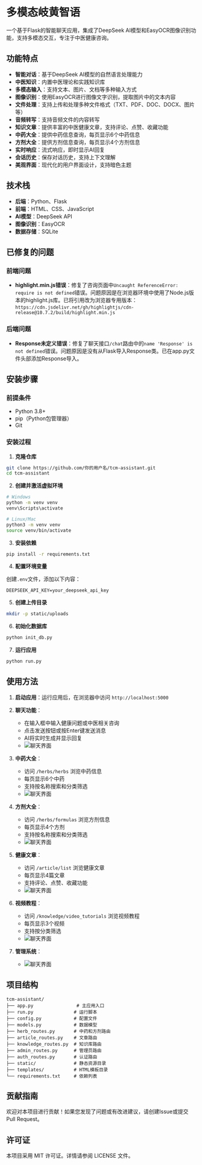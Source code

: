 # 多模态岐黄智语

一个基于Flask的智能聊天应用，集成了DeepSeek AI模型和EasyOCR图像识别功能，支持多模态交互，专注于中医健康咨询。

## 功能特点

- **智能对话**：基于DeepSeek AI模型的自然语言处理能力
- **中医知识**：内置中医理论和实践知识库
- **多模态输入**：支持文本、图片、文档等多种输入方式
- **图像识别**：使用EasyOCR进行图像文字识别，提取图片中的文本内容
- **文件处理**：支持上传和处理多种文件格式（TXT、PDF、DOC、DOCX、图片等）
- **音频转写**：支持音频文件的内容转写
- **知识文章**：提供丰富的中医健康文章，支持评论、点赞、收藏功能
- **中药大全**：提供中药信息查询，每页显示6个中药信息
- **方剂大全**：提供方剂信息查询，每页显示4个方剂信息
- **实时响应**：流式响应，即时显示AI回复
- **会话历史**：保存对话历史，支持上下文理解
- **美观界面**：现代化的用户界面设计，支持暗色主题

## 技术栈

- **后端**：Python、Flask
- **前端**：HTML、CSS、JavaScript
- **AI模型**：DeepSeek API
- **图像识别**：EasyOCR
- **数据存储**：SQLite

## 已修复的问题

### 前端问题
- **highlight.min.js错误**：修复了咨询页面中`Uncaught ReferenceError: require is not defined`错误。问题原因是在浏览器环境中使用了Node.js版本的highlight.js库。已将引用改为浏览器专用版本：`https://cdn.jsdelivr.net/gh/highlightjs/cdn-release@10.7.2/build/highlight.min.js`

### 后端问题
- **Response未定义错误**：修复了聊天接口`/chat`路由中的`name 'Response' is not defined`错误。问题原因是没有从Flask导入Response类。已在app.py文件头部添加Response导入。

## 安装步骤

### 前提条件

- Python 3.8+
- pip（Python包管理器）
- Git

### 安装过程

1. **克隆仓库**

```bash
git clone https://github.com/你的用户名/tcm-assistant.git
cd tcm-assistant
```

2. **创建并激活虚拟环境**

```bash
# Windows
python -m venv venv
venv\Scripts\activate

# Linux/Mac
python3 -m venv venv
source venv/bin/activate
```

3. **安装依赖**

```bash
pip install -r requirements.txt
```

4. **配置环境变量**

创建`.env`文件，添加以下内容：

```
DEEPSEEK_API_KEY=your_deepseek_api_key
```

5. **创建上传目录**

```bash
mkdir -p static/uploads
```

6. **初始化数据库**

```bash
python init_db.py
```

7. **运行应用**

```bash
python run.py
```

## 使用方法

1. **启动应用**：运行应用后，在浏览器中访问 `http://localhost:5000`

2. **聊天功能**：
   - 在输入框中输入健康问题或中医相关咨询
   - 点击发送按钮或按Enter键发送消息
   - AI将实时生成并显示回复
   - ![聊天界面](static/images/chat_interface1.png)

3. **中药大全**：
   - 访问 `/herbs/herbs` 浏览中药信息
   - 每页显示6个中药
   - 支持按名称搜索和分类筛选
   - ![聊天界面](static/images/chat_interface2.png)
4. **方剂大全**：
   - 访问 `/herbs/formulas` 浏览方剂信息
   - 每页显示4个方剂
   - 支持按名称搜索和分类筛选
   - ![聊天界面](static/images/chat_interface3.png)

5. **健康文章**：
   - 访问 `/article/list` 浏览健康文章
   - 每页显示4篇文章
   - 支持评论、点赞、收藏功能
   - ![聊天界面](static/images/chat_interface4.png)

6. **视频教程**：
   - 访问 `/knowledge/video_tutorials` 浏览视频教程
   - 每页显示3个视频
   - 支持按分类筛选
   - ![聊天界面](static/images/chat_interface5.png)
7. **管理系统**：
   - ![聊天界面](static/images/chat_interface6.png)

## 项目结构

```
tcm-assistant/
├── app.py                # 主应用入口
├── run.py               # 运行脚本
├── config.py            # 配置文件
├── models.py            # 数据模型
├── herb_routes.py       # 中药和方剂路由
├── article_routes.py    # 文章路由
├── knowledge_routes.py  # 知识库路由
├── admin_routes.py      # 管理员路由
├── auth_routes.py       # 认证路由
├── static/              # 静态资源目录
├── templates/           # HTML模板目录
└── requirements.txt     # 依赖列表
```

## 贡献指南

欢迎对本项目进行贡献！如果您发现了问题或有改进建议，请创建Issue或提交Pull Request。

## 许可证

本项目采用 MIT 许可证。详情请参阅 LICENSE 文件。
